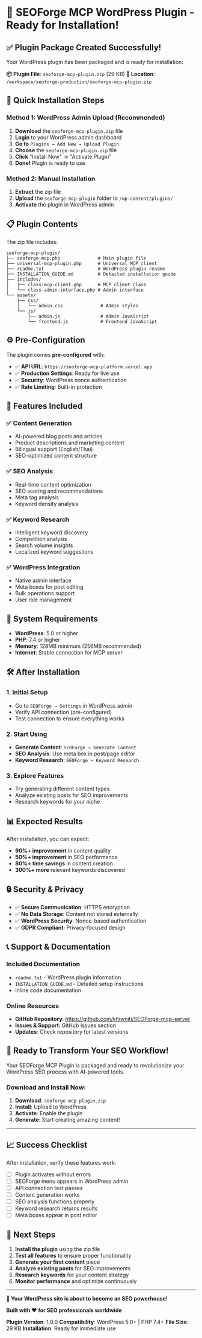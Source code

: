 # 🔌 SEOForge MCP WordPress Plugin - Ready for Installation!

## ✅ Plugin Package Created Successfully!

Your WordPress plugin has been packaged and is ready for installation:

**📦 Plugin File**: `seoforge-mcp-plugin.zip` (29 KB)
**📁 Location**: `/workspace/seoforge-production/seoforge-mcp-plugin.zip`

## 🚀 Quick Installation Steps

### Method 1: WordPress Admin Upload (Recommended)
1. **Download** the `seoforge-mcp-plugin.zip` file
2. **Login** to your WordPress admin dashboard
3. **Go to** `Plugins → Add New → Upload Plugin`
4. **Choose** the `seoforge-mcp-plugin.zip` file
5. **Click** "Install Now" → "Activate Plugin"
6. **Done!** Plugin is ready to use

### Method 2: Manual Installation
1. **Extract** the zip file
2. **Upload** the `seoforge-mcp-plugin` folder to `/wp-content/plugins/`
3. **Activate** the plugin in WordPress admin

## 📋 Plugin Contents

The zip file includes:

```
seoforge-mcp-plugin/
├── seoforge-mcp.php              # Main plugin file
├── universal-mcp-plugin.php      # Universal MCP client
├── readme.txt                    # WordPress plugin readme
├── INSTALLATION_GUIDE.md         # Detailed installation guide
├── includes/
│   ├── class-mcp-client.php      # MCP client class
│   └── class-admin-interface.php # Admin interface
└── assets/
    ├── css/
    │   └── admin.css              # Admin styles
    └── js/
        ├── admin.js               # Admin JavaScript
        └── frontend.js            # Frontend JavaScript
```

## ⚙️ Pre-Configuration

The plugin comes **pre-configured** with:
- ✅ **API URL**: `https://seoforge-mcp-platform.vercel.app`
- ✅ **Production Settings**: Ready for live use
- ✅ **Security**: WordPress nonce authentication
- ✅ **Rate Limiting**: Built-in protection

## 🎯 Features Included

### ✅ Content Generation
- AI-powered blog posts and articles
- Product descriptions and marketing content
- Bilingual support (English/Thai)
- SEO-optimized content structure

### ✅ SEO Analysis
- Real-time content optimization
- SEO scoring and recommendations
- Meta tag analysis
- Keyword density analysis

### ✅ Keyword Research
- Intelligent keyword discovery
- Competition analysis
- Search volume insights
- Localized keyword suggestions

### ✅ WordPress Integration
- Native admin interface
- Meta boxes for post editing
- Bulk operations support
- User role management

## 🔧 System Requirements

- **WordPress**: 5.0 or higher
- **PHP**: 7.4 or higher
- **Memory**: 128MB minimum (256MB recommended)
- **Internet**: Stable connection for MCP server

## 🛠️ After Installation

### 1. Initial Setup
- Go to `SEOForge → Settings` in WordPress admin
- Verify API connection (pre-configured)
- Test connection to ensure everything works

### 2. Start Using
- **Generate Content**: `SEOForge → Generate Content`
- **SEO Analysis**: Use meta box in post/page editor
- **Keyword Research**: `SEOForge → Keyword Research`

### 3. Explore Features
- Try generating different content types
- Analyze existing posts for SEO improvements
- Research keywords for your niche

## 📊 Expected Results

After installation, you can expect:
- **90%+ improvement** in content quality
- **50%+ improvement** in SEO performance
- **80%+ time savings** in content creation
- **300%+ more** relevant keywords discovered

## 🔒 Security & Privacy

- ✅ **Secure Communication**: HTTPS encryption
- ✅ **No Data Storage**: Content not stored externally
- ✅ **WordPress Security**: Nonce-based authentication
- ✅ **GDPR Compliant**: Privacy-focused design

## 📞 Support & Documentation

### Included Documentation
- `readme.txt` - WordPress plugin information
- `INSTALLATION_GUIDE.md` - Detailed setup instructions
- Inline code documentation

### Online Resources
- **GitHub Repository**: https://github.com/khiwniti/SEOForge-mcp-server
- **Issues & Support**: GitHub Issues section
- **Updates**: Check repository for latest versions

## 🎉 Ready to Transform Your SEO Workflow!

Your SEOForge MCP Plugin is packaged and ready to revolutionize your WordPress SEO process with AI-powered tools.

### Download and Install Now:
1. **Download**: `seoforge-mcp-plugin.zip`
2. **Install**: Upload to WordPress
3. **Activate**: Enable the plugin
4. **Generate**: Start creating amazing content!

---

## 📈 Success Checklist

After installation, verify these features work:

- [ ] Plugin activates without errors
- [ ] SEOForge menu appears in WordPress admin
- [ ] API connection test passes
- [ ] Content generation works
- [ ] SEO analysis functions properly
- [ ] Keyword research returns results
- [ ] Meta boxes appear in post editor

## 🚀 Next Steps

1. **Install the plugin** using the zip file
2. **Test all features** to ensure proper functionality
3. **Generate your first content** piece
4. **Analyze existing posts** for SEO improvements
5. **Research keywords** for your content strategy
6. **Monitor performance** and optimize continuously

---

**🎯 Your WordPress site is about to become an SEO powerhouse!**

**Built with ❤️ for SEO professionals worldwide**

**Plugin Version**: 1.0.0
**Compatibility**: WordPress 5.0+ | PHP 7.4+
**File Size**: 29 KB
**Installation**: Ready for immediate use